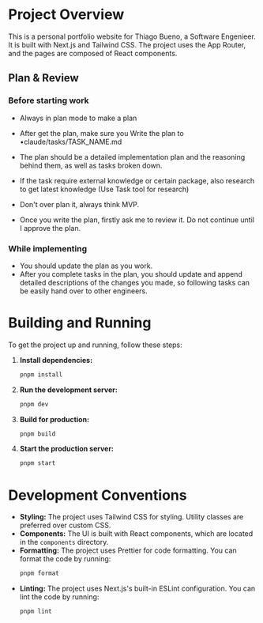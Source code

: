 # Project Overview

This is a personal portfolio website for Thiago Bueno, a Software Engenieer. It is built with Next.js and Tailwind CSS. The project uses the App Router, and the pages are composed of React components.

## Plan & Review

### Before starting work

- Always in plan mode to make a plan
- After get the plan, make sure you Write the plan to •claude/tasks/TASK_NAME.md
- The plan should be a detailed implementation plan and the reasoning behind them, as well as tasks broken down.
- If the task require external knowledge or certain package, also research to get latest knowledge (Use Task tool for research)

- Don't over plan it, always think MVP.
- Once you write the plan, firstly ask me to review it. Do not continue until I approve the plan.

### While implementing

- You should update the plan as you work.
- After you complete tasks in the plan, you should update and append detailed descriptions of the changes you made, so following tasks can be easily hand over to other engineers.

# Building and Running

To get the project up and running, follow these steps:

1.  **Install dependencies:**

    ```bash
    pnpm install
    ```

2.  **Run the development server:**

    ```bash
    pnpm dev
    ```

3.  **Build for production:**

    ```bash
    pnpm build
    ```

4.  **Start the production server:**
    ```bash
    pnpm start
    ```

# Development Conventions

- **Styling:** The project uses Tailwind CSS for styling. Utility classes are preferred over custom CSS.
- **Components:** The UI is built with React components, which are located in the `components` directory.
- **Formatting:** The project uses Prettier for code formatting. You can format the code by running:
  ```bash
  pnpm format
  ```
- **Linting:** The project uses Next.js's built-in ESLint configuration. You can lint the code by running:
  ```bash
  pnpm lint
  ```
